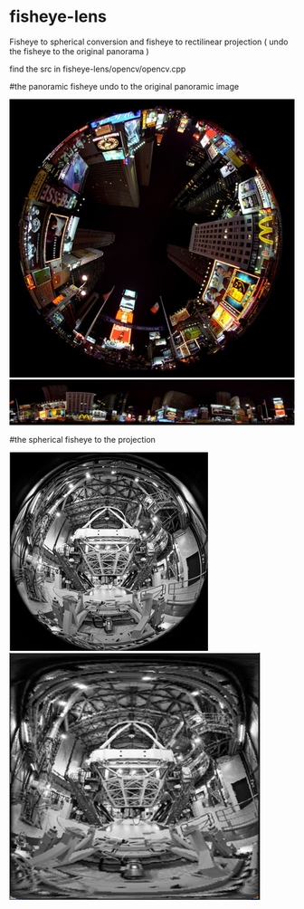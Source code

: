 # fisheye-lens
Fisheye to spherical conversion and fisheye to rectilinear projection ( undo the fisheye to the original panorama )

find the src in fisheye-lens/opencv/opencv.cpp

#the panoramic fisheye undo to the original panoramic image

<img src="https://github.com/DreadPirate09/fisheye-lens/blob/main/fisheyepan.jpg">
<img src="https://github.com/DreadPirate09/fisheye-lens/blob/main/panoramic.PNG">

#the spherical fisheye to the projection 

<img src="https://github.com/DreadPirate09/fisheye-lens/blob/main/fisheye.png">
<img src="https://github.com/DreadPirate09/fisheye-lens/blob/main/projection.PNG">
